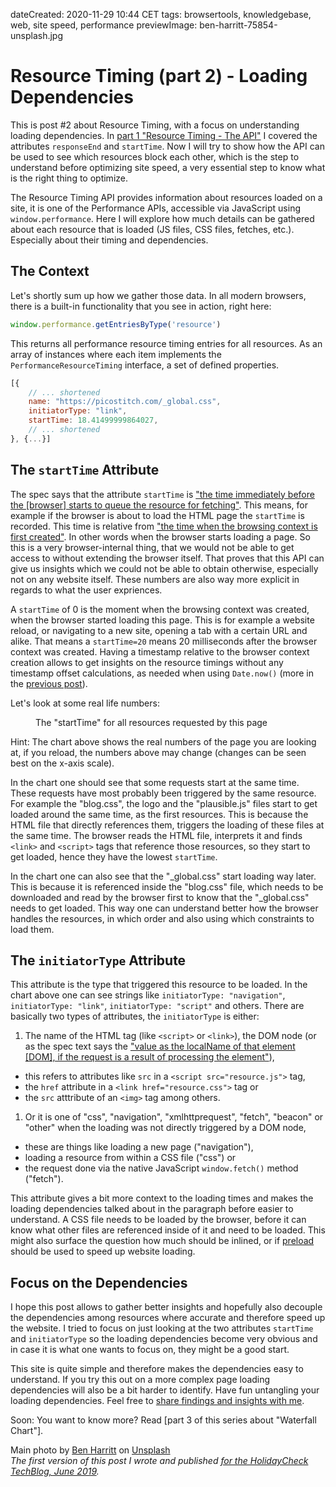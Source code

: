 dateCreated: 2020-11-29 10:44 CET
tags: browsertools, knowledgebase, web, site speed, performance
previewImage: ben-harritt-75854-unsplash.jpg

# Resource Timing (part 2) - Loading Dependencies
This is post #2 about Resource Timing, with a focus on understanding loading dependencies.
In [part 1 "Resource Timing - The API"][3] I covered the attributes `responseEnd` and `startTime`. 
Now I will try to show how the API can be used to see which resources block each other, which is the step
to understand before optimizing site speed, a very essential step to know what is the right thing
to optimize.

The Resource Timing API provides information about resources loaded on a site,
it is one of the Performance APIs, accessible via JavaScript using `window.performance`. 
Here I will explore how much details can be gathered about each resource that is loaded (JS files, CSS files, fetches, etc.). 
Especially about their timing and dependencies.

## The Context
Let's shortly sum up how we gather those data. In all modern browsers, 
there is a built-in functionality that you see in action, right here:

```js
window.performance.getEntriesByType('resource')
```

This returns all performance resource timing entries for all resources.
As an array of instances where each item implements the `PerformanceResourceTiming` interface, 
a set of defined properties.

```js
[{
    // ... shortened
    name: "https://picostitch.com/_global.css",
    initiatorType: "link",
    startTime: 18.41499999864027,
    // ... shortened
}, {...}]
```

## The `startTime` Attribute
The spec says that the attribute `startTime` is 
["the time immediately before the [browser] starts to queue the resource for fetching"][2]. 
This means, for example if the browser is about to load the HTML page the `startTime` is recorded. 
This time is relative from ["the time when the browsing context is first created"][1]. 
In other words when the browser starts loading a page. So this is a very browser-internal thing, 
that we would not be able to get access to without extending the browser itself. 
That proves that this API can give us insights which we could not be able to obtain otherwise, 
especially not on any website itself. These numbers are also way more explicit in regards to what the user expriences.

A `startTime` of 0 is the moment when the browsing context was created, when the browser started loading this page. 
This is for example a website reload, or navigating to a new site, opening a tab with a certain URL and alike. 
That means a `startTime=20` means 20 milliseconds after the browser context was created. Having a timestamp 
relative to the browser context creation allows to get insights on the resource timings without any timestamp 
offset calculations, as needed when using `Date.now()` (more in the [previous post][3]).

Let's look at some real life numbers:

<figure id="chart-1">
    <hc-chart id="waterfall-chart-1" style="height: 15rem;"></hc-chart>
    <figcaption>The "startTime" for all resources requested by this page</figcaption>
</figure>

<script type="text/javascript">
  window.__loadChartFunctions__ = [];
  window.__loadChartFunctions__.push(() => {
    const chart = document.querySelector('#waterfall-chart-1');
    const resources = [
      ...window.performance.getEntriesByType('navigation'),
      ...window.performance.getEntriesByType('resource'),
    ];
    const startTimes = resources.map(
      resource => ({label: `${resource.name} - (initiatorType: ${resource.initiatorType})`, value: resource.startTime}));
    chart.updateChartData(startTimes);
  });
</script>

Hint: The chart above shows the real numbers of the page you are looking at, 
if you reload, the numbers above may change (changes can be seen best on the x-axis scale).

In the chart one should see that some requests start at the same time. 
These requests have most probably been triggered by the same resource. For example the "blog.css", 
the logo and the "plausible.js" files start to get loaded around the same time, as the first resources. 
This is because the HTML file that directly references them, triggers the loading of these files at the same time.
The browser reads the HTML file, interprets it and finds `<link>` and `<script>` tags that reference those resources, 
so they start to get loaded, hence they have the lowest `startTime`. 

In the chart one can also see that the "_global.css" start loading way later. 
This is because it is referenced inside the "blog.css" file, which needs to be downloaded and read by the browser 
first to know that the "_global.css" needs to get loaded. This way one can understand better how 
the browser handles the resources, in which order and also using which constraints to load them.

## The `initiatorType` Attribute
This attribute is the type that triggered this resource to be loaded. In the chart above one can see strings 
like `initiatorType: "navigation"`, `initiatorType: "link"`, `initiatorType: "script"` and others. 
There are basically two types of attributes, the `initiatorType` is either: 
1. The name of the HTML tag (like `<script>` or `<link>`), the DOM node (or as the spec text says the 
  ["value as the localName of that element [DOM], if the request is a result of processing the element"][4]),
  * this refers to attributes like `src` in a `<script src="resource.js">` tag, 
  * the `href` attribute in a `<link href="resource.css">` tag or 
  * the `src` atttribute of an `<img>` tag among others.
1. Or it is one of "css", "navigation", "xmlhttprequest", "fetch", "beacon" or "other" when the loading was not 
   directly triggered by a DOM node,
  * these are things like loading a new page ("navigation"),
  * loading a resource from within a CSS file ("css") or
  * the request done via the native JavaScript `window.fetch()` method ("fetch").

This attribute gives a bit more context to the loading times and makes the loading dependencies talked about in the 
paragraph before easier to understand. A CSS file needs to be loaded by the browser, before it can know what other 
files are referenced inside of it and need to be loaded. This might also surface the question how much should be inlined, 
or if [preload][5] should be used to speed up website loading.

## Focus on the Dependencies
I hope this post allows to gather better insights and hopefully also decouple the dependencies among resources 
where accurate and therefore speed up the website. I tried to focus on just looking at the two attributes 
`startTime` and `initiatorType` so the loading dependencies become very obvious and in case it is what one wants to focus on, 
they might be a good start. 

This site is quite simple and therefore makes the dependencies easy to understand. 
If you try this out on a more complex page loading dependencies will also be a bit harder to identify. 
Have fun untangling your loading dependencies. Feel free to [share findings and insights with me][6].

Soon: You want to know more? Read [part 3 of this series about "Waterfall Chart"].

[0]: /blog/tag/browsertools/
[1]: https://www.w3.org/TR/hr-time-2/#dfn-time-origin
[2]: https://www.w3.org/TR/resource-timing-2/#sec-performanceresourcetiming
[3]: /blog/2020/11/28-resource-timing-part1/
[4]: https://www.w3.org/TR/resource-timing-2/#dom-performanceresourcetiming-initiatortype
[5]: https://html.spec.whatwg.org/multipage/links.html#link-type-preload
[6]: https://twitter.com/wolframkriesing

Main photo by <a href="https://unsplash.com/photos/4W92z8cNQ_c?utm_source=unsplash&utm_medium=referral&utm_content=creditCopyText">Ben Harritt</a> on <a href="https://unsplash.com/?utm_source=unsplash&utm_medium=referral&utm_content=creditCopyText">Unsplash</a><br />
*The first version of this post I wrote and published [for the HolidayCheck TechBlog, June 2019](https://techblog.holidaycheck.com/post/2019/06/08/browsertools-2-loading-dependencies).*

<script type="text/javascript">
  (() => {
    const onLoaded = () => {
      window.customElements.whenDefined('hc-chart').then(() => {
        window.addEventListener('load', () => {
          window.__loadChartFunctions__.forEach(fn => fn());
        });
      });
    };
    const scriptTag = document.createElement('script');
    scriptTag.onload = onLoaded;
    scriptTag.setAttribute('type', 'module');
    scriptTag.setAttribute('src', 'https://holidaycheck.github.io/hc-live-chart-component/HcChart.js');
    document.head.insertBefore(scriptTag, document.head.childNodes[0]);
  })();
</script>
